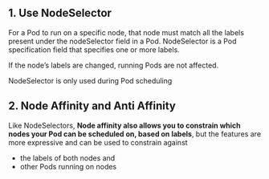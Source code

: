 ## 1. Use NodeSelector

For a Pod to run on a specific node, that node must match all the labels present under
the nodeSelector field in a Pod. NodeSelector is a Pod specification field that
specifies one or more labels.

If the node’s labels are changed, running Pods are not affected. 
  
NodeSelector is only used during Pod scheduling

## 2. Node Affinity and Anti Affinity

Like NodeSelectors, **Node affinity also allows you to constrain which nodes your Pod
can be scheduled on, based on labels**, but the features are more expressive and can
be used to constrain against 
- the labels of both nodes and 
- other Pods running on nodes
